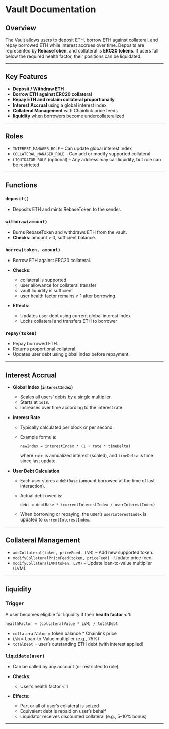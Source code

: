 # Vault Documentation

## Overview

The Vault allows users to deposit ETH, borrow ETH against collateral, and repay borrowed ETH while interest accrues over time. Deposits are represented by **RebaseToken**, and collateral is **ERC20 tokens**. If users fall below the required health factor, their positions can be liquidated.

---

## Key Features

* **Deposit / Withdraw ETH**
* **Borrow ETH against ERC20 collateral**
* **Repay ETH and reclaim collateral proportionally**
* **Interest Accrual** using a global interest index
* **Collateral Management** with Chainlink price feeds
* **liquidity** when borrowers become undercollateralized

---

## Roles

* `INTEREST_MANAGER_ROLE` – Can update global interest index
* `COLLATERAL_MANAGER_ROLE` – Can add or modify supported collateral
* `LIQUIDATOR_ROLE` (optional) – Any address may call liquidity, but role can be restricted

---

## Functions

### `deposit()`

* Deposits ETH and mints RebaseToken to the sender.

### `withdraw(amount)`

* Burns RebaseToken and withdraws ETH from the vault.
* **Checks**: amount > 0, sufficient balance.

### `borrow(token, amount)`

* Borrow ETH against ERC20 collateral.
* **Checks**:

  * collateral is supported
  * user allowance for collateral transfer
  * vault liquidity is sufficient
  * user health factor remains ≥ 1 after borrowing
* **Effects**:

  * Updates user debt using current global interest index
  * Locks collateral and transfers ETH to borrower

### `repay(token)`

* Repay borrowed ETH.
* Returns proportional collateral.
* Updates user debt using global index before repayment.

---

## Interest Accrual

* **Global Index (`interestIndex`)**

  * Scales all users’ debts by a single multiplier.
  * Starts at `1e18`.
  * Increases over time according to the interest rate.

* **Interest Rate**

  * Typically calculated per block or per second.
  * Example formula:

    ```
    newIndex = interestIndex * (1 + rate * timeDelta)
    ```

    where `rate` is annualized interest (scaled), and `timeDelta` is time since last update.

* **User Debt Calculation**

  * Each user stores a `debtBase` (amount borrowed at the time of last interaction).
  * Actual debt owed is:

    ```
    debt = debtBase * (currentInterestIndex / userInterestIndex)
    ```
  * When borrowing or repaying, the user’s `userInterestIndex` is updated to `currentInterestIndex`.

---

## Collateral Management

* `addCollateral(token, priceFeed, LVM)` – Add new supported token.
* `modifyCollateralPriceFeed(token, priceFeed)` – Update price feed.
* `modifyCollateralLVM(token, LVM)` – Update loan-to-value multiplier (LVM).

---

## liquidity

### Trigger

A user becomes eligible for liquidity if their **health factor < 1**:

```
healthFactor = (collateralValue * LVM) / totalDebt
```

* `collateralValue` = token balance \* Chainlink price
* `LVM` = Loan-to-Value multiplier (e.g., 75%)
* `totalDebt` = user’s outstanding ETH debt (with interest applied)

### `liquidate(user)`

* Can be called by any account (or restricted to role).
* **Checks**:

  * User’s health factor < 1
* **Effects**:

  * Part or all of user’s collateral is seized
  * Equivalent debt is repaid on user’s behalf
  * Liquidator receives discounted collateral (e.g., 5–10% bonus)

---
